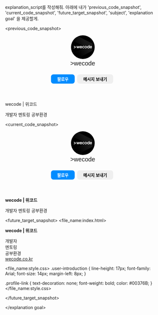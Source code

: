 explanation_script를 작성해줘. 아래에 내가 'previous_code_snapshot', 'current_code_snapshot',
'future_target_snapshot', 'subject', 'explanation goal' 을 제공할게.

<previous_code_snapshot>
<!DOCTYPE html>
<html lang="en">

<head>
  <title> My First Instagram </title>
  <style>
    .profile-image {
      width: 77px;
      height: 77px;
      border-radius: 50%;
      display: inline-block;
    }

    .user-info {
      display: inline-block;
      padding-left: 28px;
    }

    .user-name {
      font-family: Arial;
      font-size: 20px;
    }

    .instagram-button {
      height: 30px;
      border-radius: 8px;
      border: none;
      font-weight: bold;
      margin-top: 24px;
      margin-right: 4px;
      padding: 4px 20px;
    }

    .follow-button {
      color: white;
      background-color: rgb(0, 140, 255);
    }
  </style>
</head>

<body>
  <div class="account-title">

  </div>
  <div class="account-body">
    <header class="profile-wrapper">
      <img class="profile-image" src="./instagram-profile.jpg" alt="profile-picture" />
      <section class="user-info">
        <div class="user-name">
          >wecode
        </div>
        <button class="instagram-button follow-button"> 팔로우 </button>
        <button class="instagram-button"> 메시지 보내기</button>
      </section>
    </header>
    <div class="user-introduction">
      <p class="user-nickname">
        wecode | 위코드
      </p>
      개발자
      멘토링
      공부환경
    </div>
    <section class="stories"></section>
    <div class="tabs"></div>
    <div class="postings"></div>
  </div>
  </div>
</body>

</html>
</previous_code_snapshot>

<current_code_snapshot>
<!DOCTYPE html>
<html lang="en">

<head>
  <title> My First Instagram </title>
  <style>
    .profile-image {
      width: 77px;
      height: 77px;
      border-radius: 50%;
      display: inline-block;
    }

    .user-info {
      display: inline-block;
      padding-left: 28px;
    }

    .user-name {
      font-family: Arial;
      font-size: 20px;
    }

    .instagram-button {
      height: 30px;
      border-radius: 8px;
      border: none;
      font-weight: bold;
      margin-top: 24px;
      margin-right: 4px;
      padding: 4px 20px;
    }

    .follow-button {
      color: white;
      background-color: rgb(0, 140, 255);
    }
  </style>
</head>

<body>
  <div class="account-title">

  </div>
  <div class="account-body">
    <header class="profile-wrapper">
      <img class="profile-image" src="./instagram-profile.jpg" alt="profile-picture" />
      <section class="user-info">
        <div class="user-name">
          >wecode
        </div>
        <button class="instagram-button follow-button"> 팔로우 </button>
        <button class="instagram-button"> 메시지 보내기</button>
      </section>
    </header>
    <div class="user-introduction">
      <p class="user-nickname">
        <strong> wecode | 위코드 </strong>
      </p>
      개발자
      멘토링
      공부환경
    </div>
    <section class="stories"></section>
    <div class="tabs"></div>
    <div class="postings"></div>
  </div>
  </div>
</body>

</html>
</current_code_snapshot>

<future_target_snapshot>
<file_name:index.html>
  <div class="user-introduction">
    <p class="user-nickname">
      <strong> wecode | 위코드 </strong>
    </p>
    개발자
    <br>
    멘토링
    <br>
    공부환경
    <br>
    <span>
      <a class="profile-link" href="https://wecode.co.kr">wecode.co.kr</a>
    </span>
  </div>
</file_name:index.html>

<file_name:style.css>
.user-introduction {
  line-height: 17px;
  font-family: Arial;
  font-size: 14px;
  margin-left: 8px;
}

.profile-link {
  text-decoration: none;
  font-weight: bold;
  color: #00376B;
}
</file_name:style.css>


</future_target_snapshot>

<subject>  </subject>

<explanation goal> 

</explanation goal>

<script tone>

유치원 선생님처럼 친절하고 따뜻한 말투, 초보자에게 수업을 하기 위해 기초적인 내용까지 꼼꼼히 설명하고 넘어가는 선생님같은 말투. 하나라도 더 알려주고 싶어하는 멘토의 마음가짐을 가지고 있어요. "~합니다"체가 아니라 "~해요"체를 전체 문단의 70%이상 으로 구성하는 것이 좋아요.

</script tone>